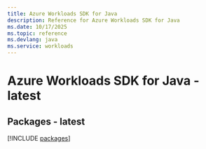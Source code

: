 ```yaml
---
title: Azure Workloads SDK for Java
description: Reference for Azure Workloads SDK for Java
ms.date: 10/17/2025
ms.topic: reference
ms.devlang: java
ms.service: workloads
---
```

# Azure Workloads SDK for Java - latest
## Packages - latest
[!INCLUDE [packages](workloads-index.md)]